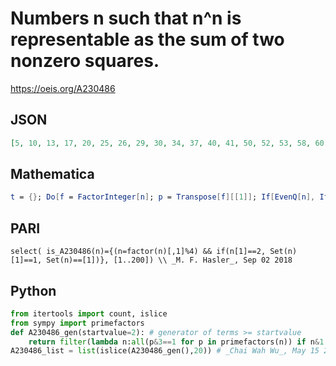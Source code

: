 # Numbers n such that n^n is representable as the sum of two nonzero squares\.
https://oeis.org/A230486
## JSON
```JSON
[5, 10, 13, 17, 20, 25, 26, 29, 30, 34, 37, 40, 41, 50, 52, 53, 58, 60, 61, 65, 68, 70, 73, 74, 78, 80, 82, 85, 89, 90, 97, 100, 101, 102, 104, 106, 109, 110, 113, 116, 120, 122, 125, 130, 136, 137, 140, 145, 146, 148, 149, 150, 156, 157, 160, 164, 169, 170]
```
## Mathematica
```Mathematica
t = {}; Do[f = FactorInteger[n]; p = Transpose[f][[1]]; If[EvenQ[n], If[MemberQ[Mod[p, 4], 1], AppendTo[t, n]], If[Union[Mod[p, 4]] == {1}, AppendTo[t, n]]], {n, 2, 200}]; t (* _T. D. Noe_, Oct 21 2013 *)
```
## PARI
```PARI
select( is_A230486(n)={(n=factor(n)[,1]%4) && if(n[1]==2, Set(n)[1]==1, Set(n)==[1])}, [1..200]) \\ _M. F. Hasler_, Sep 02 2018
```
## Python
```Python
from itertools import count, islice
from sympy import primefactors
def A230486_gen(startvalue=2): # generator of terms >= startvalue
    return filter(lambda n:all(p&3==1 for p in primefactors(n)) if n&1 else any(p&3==1 for p in primefactors(n)),count(max(startvalue,2)))
A230486_list = list(islice(A230486_gen(),20)) # _Chai Wah Wu_, May 15 2023
```
